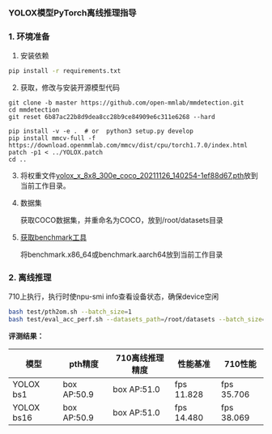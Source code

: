 ###  YOLOX模型PyTorch离线推理指导

### 1. 环境准备

1. 安装依赖

```bash
pip install -r requirements.txt
```

2. 获取，修改与安装开源模型代码

```
git clone -b master https://github.com/open-mmlab/mmdetection.git
cd mmdetection
git reset 6b87ac22b8d9dea8cc28b9ce84909e6c311e6268 --hard

pip install -v -e .  # or  python3 setup.py develop
pip install mmcv-full -f https://download.openmmlab.com/mmcv/dist/cpu/torch1.7.0/index.html
patch -p1 < ../YOLOX.patch
cd ..
```

3. 将权重文件[yolox_x_8x8_300e_coco_20211126_140254-1ef88d67.pth](https://download.openmmlab.com/mmdetection/v2.0/yolox/yolox_x_8x8_300e_coco/yolox_x_8x8_300e_coco_20211126_140254-1ef88d67.pth)放到当前工作目录。

4. 数据集

   获取COCO数据集，并重命名为COCO，放到/root/datasets目录

5. [获取benchmark工具](https://gitee.com/ascend/cann-benchmark/tree/master/infer)

   将benchmark.x86_64或benchmark.aarch64放到当前工作目录

### 2. 离线推理

710上执行，执行时使npu-smi info查看设备状态，确保device空闲

```bash
bash test/pth2om.sh --batch_size=1
bash test/eval_acc_perf.sh --datasets_path=/root/datasets --batch_size=1
```

**评测结果：**

| 模型        | pth精度   | 710离线推理精度 | 性能基准  | 710性能 |
| ----------- | --------- | --------------- | --------- | ------- |
| YOLOX bs1 | box AP:50.9 | box AP:51.0 | fps 11.828 | fps 35.706 |
| YOLOX bs16 | box AP:50.9 | box AP:51.0 | fps 14.480 | fps 38.069 |



